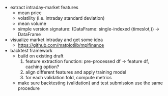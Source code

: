- extract intraday-market features
  - mean price
  - volatility (i.e. intraday standard deviation)
  - mean volume
  - simple version signature: (DataFrame: single-indexed (timeslot,)) -> DataFrame
- visualize market intraday and get some idea
  - https://github.com/matplotlib/mplfinance
- backtest framework
  - build on existing draft
    1. feature extraction function: pre-processed df -> feature df, caching option?
    2. align different features and apply training model
    3. for each validation fold, compute metrics
  - make sure backtesting (validation) and test submission use the same procedure